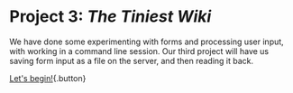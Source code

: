# Project 3: *The Tiniest Wiki*

We have done some experimenting with forms and processing user input, with working in a command line session. Our third project will have us saving form  input as a file on the server, and then reading it back.

[Let's begin!](fresh-repo){.button}
